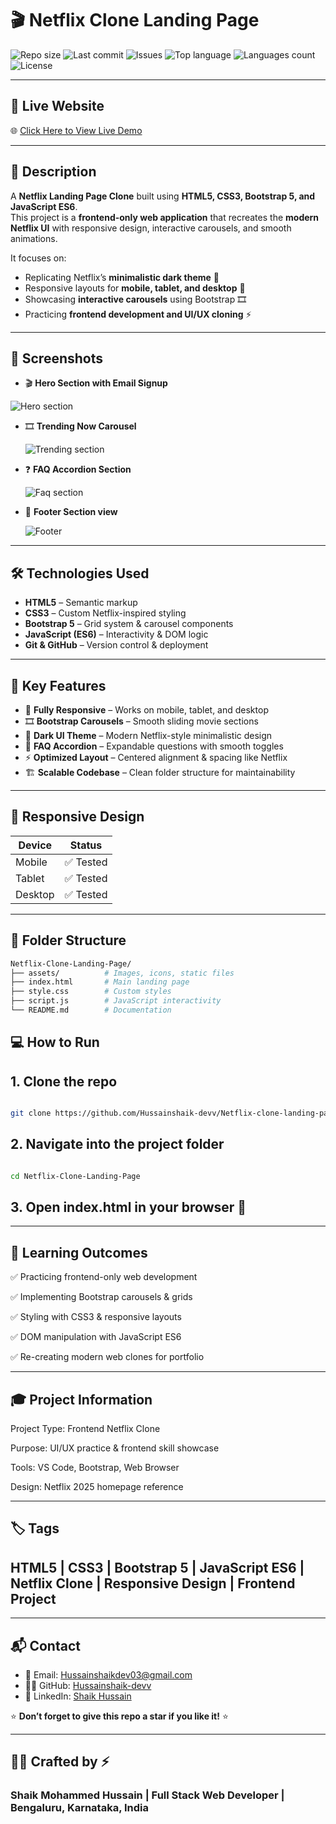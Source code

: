 # 🎬 Netflix Clone Landing Page

![Repo size](https://img.shields.io/github/repo-size/Hussainshaik-devv/Netflix-clone-landing-page)
![Last commit](https://img.shields.io/github/last-commit/Hussainshaik-devv/Netflix-clone-landing-page)
![Issues](https://img.shields.io/github/issues/Hussainshaik-devv/Netflix-clone-landing-page)
![Top language](https://img.shields.io/github/languages/top/Hussainshaik-devv/Netflix-clone-landing-page)
![Languages count](https://img.shields.io/github/languages/count/Hussainshaik-devv/Netflix-clone-landing-page)
![License](https://img.shields.io/github/license/Hussainshaik-devv/Netflix-clone-landing-page)

---

## 🔗 Live Website  

🌐 [Click Here to View Live Demo](https://your-live-link-here.vercel.app/)  

---

## 📘 Description  

A **Netflix Landing Page Clone** built using **HTML5, CSS3, Bootstrap 5, and JavaScript ES6**.  
This project is a **frontend-only web application** that recreates the **modern Netflix UI** with responsive design, interactive carousels, and smooth animations.  

It focuses on:  

- Replicating Netflix’s **minimalistic dark theme** 🎨  
- Responsive layouts for **mobile, tablet, and desktop** 📱  
- Showcasing **interactive carousels** using Bootstrap 🎞️  
- Practicing **frontend development and UI/UX cloning** ⚡  

---

## 📸 Screenshots  

- 🎬 **Hero Section with Email Signup**  

 ![Hero section](Assets/netflix%20homepage.JPG)

- 🎞️ **Trending Now Carousel**  

  ![Trending section](Assets/carousel%20section.JPG)

- ❓ **FAQ Accordion Section**

  ![Faq section](Assets/faq%20section.JPG)

- 📱 **Footer Section view**

  ![Footer](Assets/footer.JPG)

---

## 🛠️ Technologies Used  

- **HTML5** – Semantic markup  
- **CSS3** – Custom Netflix-inspired styling  
- **Bootstrap 5** – Grid system & carousel components  
- **JavaScript (ES6)** – Interactivity & DOM logic  
- **Git & GitHub** – Version control & deployment  

---

## 🌟 Key Features  

- 📱 **Fully Responsive** – Works on mobile, tablet, and desktop  
- 🎞️ **Bootstrap Carousels** – Smooth sliding movie sections  
- 🎨 **Dark UI Theme** – Modern Netflix-style minimalistic design  
- 🔽 **FAQ Accordion** – Expandable questions with smooth toggles  
- ⚡ **Optimized Layout** – Centered alignment & spacing like Netflix  
- 🏗️ **Scalable Codebase** – Clean folder structure for maintainability  

---

## 📱 Responsive Design  

| Device   | Status   |
|----------|----------|
| Mobile   | ✅ Tested |
| Tablet   | ✅ Tested |
| Desktop  | ✅ Tested |

---

## 📂 Folder Structure  

```bash
Netflix-Clone-Landing-Page/
├── assets/          # Images, icons, static files
├── index.html       # Main landing page
├── style.css        # Custom styles
├── script.js        # JavaScript interactivity
└── README.md        # Documentation
```

## 💻 How to Run

## 1. Clone the repo

```bash

git clone https://github.com/Hussainshaik-devv/Netflix-clone-landing-page.git
```

## 2. Navigate into the project folder

```bash

cd Netflix-Clone-Landing-Page
```

## 3. Open index.html in your browser 🚀

---

## 🎯 Learning Outcomes

✅ Practicing frontend-only web development

✅ Implementing Bootstrap carousels & grids

✅ Styling with CSS3 & responsive layouts

✅ DOM manipulation with JavaScript ES6

✅ Re-creating modern web clones for portfolio

---

## 🎓 Project Information

Project Type: Frontend Netflix Clone

Purpose: UI/UX practice & frontend skill showcase

Tools: VS Code, Bootstrap, Web Browser

Design: Netflix 2025 homepage reference

---

## 🏷️ Tags

## HTML5 | CSS3 | Bootstrap 5 | JavaScript ES6 | Netflix Clone | Responsive Design | Frontend Project

---

## 📬 Contact  

- 📧 Email: [Hussainshaikdev03@gmail.com](mailto:Hussainshaikdev03@gmail.com)  
- 🧑‍💻 GitHub: [Hussainshaik-devv](https://github.com/Hussainshaik-devv)  
- 👔 LinkedIn: [Shaik Hussain](https://www.linkedin.com/in/shaik-mohammed-hussain-8878b9236?trk=contact-info)  

⭐ **Don’t forget to give this repo a star if you like it!** ⭐

---

## 🧑‍💻 Crafted by ⚡

### Shaik Mohammed Hussain | Full Stack Web Developer | Bengaluru, Karnataka, India
